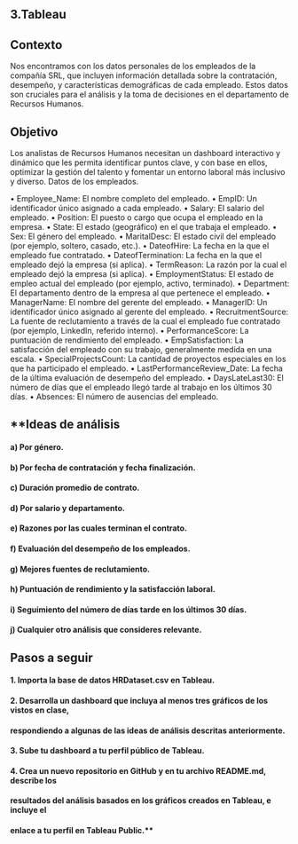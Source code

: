 ## 3.Tableau


## Contexto

Nos encontramos con los datos personales de los empleados de la compañía SRL, que
incluyen información detallada sobre la contratación, desempeño, y características
demográficas de cada empleado. Estos datos son cruciales para el análisis y la toma de
decisiones en el departamento de Recursos Humanos.

## Objetivo

Los analistas de Recursos Humanos necesitan un dashboard interactivo y dinámico que les
permita identificar puntos clave, y con base en ellos, optimizar la gestión del talento y
fomentar un entorno laboral más inclusivo y diverso.
Datos de los empleados.

• Employee_Name: El nombre completo del empleado.
• EmpID: Un identificador único asignado a cada empleado.
• Salary: El salario del empleado.
• Position: El puesto o cargo que ocupa el empleado en la empresa.
• State: El estado (geográfico) en el que trabaja el empleado.
• Sex: El género del empleado.
• MaritalDesc: El estado civil del empleado (por ejemplo, soltero, casado, etc.).
• DateofHire: La fecha en la que el empleado fue contratado.
• DateofTermination: La fecha en la que el empleado dejó la empresa (si aplica).
• TermReason: La razón por la cual el empleado dejó la empresa (si aplica).
• EmploymentStatus: El estado de empleo actual del empleado (por ejemplo, activo,
terminado).
• Department: El departamento dentro de la empresa al que pertenece el empleado.
• ManagerName: El nombre del gerente del empleado.
• ManagerID: Un identificador único asignado al gerente del empleado.
• RecruitmentSource: La fuente de reclutamiento a través de la cual el empleado fue
contratado (por ejemplo, LinkedIn, referido interno).
• PerformanceScore: La puntuación de rendimiento del empleado.
• EmpSatisfaction: La satisfacción del empleado con su trabajo, generalmente medida
en una escala.
• SpecialProjectsCount: La cantidad de proyectos especiales en los que ha
participado el empleado.
• LastPerformanceReview_Date: La fecha de la última evaluación de desempeño del
empleado.
• DaysLateLast30: El número de días que el empleado llegó tarde al trabajo en los
últimos 30 días.
• Absences: El número de ausencias del empleado.




## **Ideas de análisis

#### a) Por género.
#### b) Por fecha de contratación y fecha finalización.
#### c) Duración promedio de contrato.
#### d) Por salario y departamento.
#### e) Razones por las cuales terminan el contrato.
#### f) Evaluación del desempeño de los empleados.
#### g) Mejores fuentes de reclutamiento.
#### h) Puntuación de rendimiento y la satisfacción laboral.
#### i) Seguimiento del número de días tarde en los últimos 30 días.
#### j) Cualquier otro análisis que consideres relevante.


## Pasos a seguir

#### 1. Importa la base de datos HRDataset.csv en Tableau.
#### 2. Desarrolla un dashboard que incluya al menos tres gráficos de los vistos en clase,
#### respondiendo a algunas de las ideas de análisis descritas anteriormente.
#### 3. Sube tu dashboard a tu perfil público de Tableau.
#### 4. Crea un nuevo repositorio en GitHub y en tu archivo README.md, describe los
#### resultados del análisis basados en los gráficos creados en Tableau, e incluye el
#### enlace a tu perfil en Tableau Public.**
